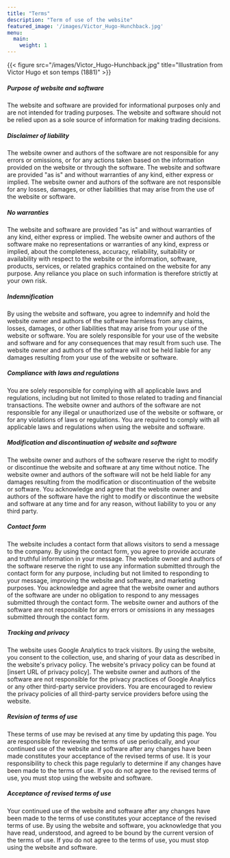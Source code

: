 ```yaml
---
title: "Terms"
description: "Term of use of the website"
featured_image: '/images/Victor_Hugo-Hunchback.jpg'
menu:
  main:
    weight: 1
---
```

{{< figure src="/images/Victor_Hugo-Hunchback.jpg" title="Illustration from Victor Hugo et son temps (1881)" >}}

##### Purpose of website and software
The website and software are provided for informational purposes only and are not intended for trading purposes. The website and software should not be relied upon as a sole source of information for making trading decisions.

##### Disclaimer of liability
The website owner and authors of the software are not responsible for any errors or omissions, or for any actions taken based on the information provided on the website or through the software. The website and software are provided "as is" and without warranties of any kind, either express or implied. The website owner and authors of the software are not responsible for any losses, damages, or other liabilities that may arise from the use of the website or software.

##### No warranties
The website and software are provided "as is" and without warranties of any kind, either express or implied. The website owner and authors of the software make no representations or warranties of any kind, express or implied, about the completeness, accuracy, reliability, suitability or availability with respect to the website or the information, software, products, services, or related graphics contained on the website for any purpose. Any reliance you place on such information is therefore strictly at your own risk.

##### Indemnification
By using the website and software, you agree to indemnify and hold the website owner and authors of the software harmless from any claims, losses, damages, or other liabilities that may arise from your use of the website or software. You are solely responsible for your use of the website and software and for any consequences that may result from such use. The website owner and authors of the software will not be held liable for any damages resulting from your use of the website or software.

##### Compliance with laws and regulations
You are solely responsible for complying with all applicable laws and regulations, including but not limited to those related to trading and financial transactions. The website owner and authors of the software are not responsible for any illegal or unauthorized use of the website or software, or for any violations of laws or regulations. You are required to comply with all applicable laws and regulations when using the website and software.

##### Modification and discontinuation of website and software
The website owner and authors of the software reserve the right to modify or discontinue the website and software at any time without notice. The website owner and authors of the software will not be held liable for any damages resulting from the modification or discontinuation of the website or software. You acknowledge and agree that the website owner and authors of the software have the right to modify or discontinue the website and software at any time and for any reason, without liability to you or any third party.
##### Contact form
The website includes a contact form that allows visitors to send a message to the company. By using the contact form, you agree to provide accurate and truthful information in your message. The website owner and authors of the software reserve the right to use any information submitted through the contact form for any purpose, including but not limited to responding to your message, improving the website and software, and marketing purposes. You acknowledge and agree that the website owner and authors of the software are under no obligation to respond to any messages submitted through the contact form. The website owner and authors of the software are not responsible for any errors or omissions in any messages submitted through the contact form.

##### Tracking and privacy
The website uses Google Analytics to track visitors. By using the website, you consent to the collection, use, and sharing of your data as described in the website's privacy policy. The website's privacy policy can be found at [insert URL of privacy policy]. The website owner and authors of the software are not responsible for the privacy practices of Google Analytics or any other third-party service providers. You are encouraged to review the privacy policies of all third-party service providers before using the website.
##### Revision of terms of use
These terms of use may be revised at any time by updating this page. You are responsible for reviewing the terms of use periodically, and your continued use of the website and software after any changes have been made constitutes your acceptance of the revised terms of use. It is your responsibility to check this page regularly to determine if any changes have been made to the terms of use. If you do not agree to the revised terms of use, you must stop using the website and software.

##### Acceptance of revised terms of use
Your continued use of the website and software after any changes have been made to the terms of use constitutes your acceptance of the revised terms of use. By using the website and software, you acknowledge that you have read, understood, and agreed to be bound by the current version of the terms of use. If you do not agree to the terms of use, you must stop using the website and software.